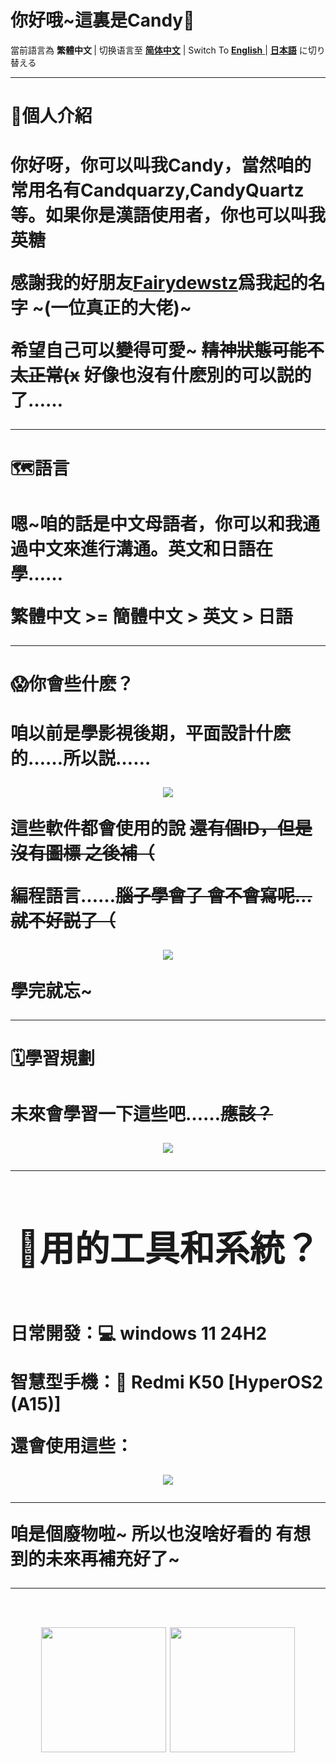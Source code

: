 <p align = "center">
  <h1> 你好哦~這裏是Candy🍥 </h1>
</p>

<p align = "center">
  <p> 當前語言為 <b>繁體中文 </b> | 
   切换语言至 <a href = "./README_ZH.md" ><b>简体中文</b></a> | 
   Switch To <a href = "./README_EN.md" ><b>English</b> </a> | 
  <a href = "./README_ZH.md" ><b> 日本語</b></a> に切り替える 
</p>

------

<p align = "center">
  <h1> 🍭個人介紹 <h1>
</p>

你好呀，你可以叫我Candy，當然咱的常用名有**Candquarzy**,**CandyQuartz**等。如果你是漢語使用者，你也可以叫我**英糖**

感謝我的好朋友[**Fairydewstz**](https://github.com/Lintha437)爲我起的名字 ~(一位真正的大佬)~

希望自己可以變得可愛~ ~~精神狀態可能不太正常(x~~ 好像也沒有什麽別的可以説的了……

------

<p align = "center">
  <h1> 🗺️語言 <h1>
</p>

嗯~咱的話是中文母語者，你可以和我通過中文來進行溝通。英文和日語在學……

<p align = "center">
 <p> 繁體中文 >= 簡體中文 > 英文 > 日語</p>
</p>

-----

<p align = "center">
  <h1> 😱你會些什麽？ <h1>
</p>

咱以前是學影視後期，平面設計什麽的……所以説……

<p align="center">
  <a href="https://skillicons.dev">
    <img src="https://skillicons.dev/icons?i=ps,pr,ae,au,ai" />
  </a>
</p>

這些軟件都會使用的說 ~~還有個ID，但是沒有圖標 之後補（~~



**編程語言……~~腦子學會了 會不會寫呢…就不好説了（~~**
<p align="center">
  <a href="https://skillicons.dev">
    <img src="https://skillicons.dev/icons?i=c,cpp,html,css,js,ts,java,kotlin,python" />
  </a>
</p>

學完就忘~

-----

<p align = "center">
  <h1> 🗓學習規劃 <h1>
</p>

**未來會學習一下這些吧……~~應該？~~**
<p align="center">
  <a href="https://skillicons.dev">
    <img src="https://skillicons.dev/icons?i=rust,go" />
  </a>
</p>

-----

<div align = "center">
  <h1> 📲用的工具和系統？ <h1>
</div>

日常開發：💻 windows 11 24H2

智慧型手機：📱 Redmi K50 [HyperOS2 (A15)]

還會使用這些：

<p align="center">
  <a href="https://skillicons.dev">
    <img src="https://skillicons.dev/icons?i=visualstudio,vscode,linux,docker,idea,androidstudio" />
  </a>
</p>

------

**咱是個廢物啦~ 所以也沒啥好看的 有想到的未來再補充好了~**

------

<br>

<div align="center">
  <img src="https://github-readme-stats.vercel.app/api?username=Candquarzy&show_icons=true&theme=omni" height="200px">
  <img src="https://github-readme-stats.vercel.app/api/top-langs/?username=Candquarzy&layout=donut&theme=omni" height="200px">
</div>
